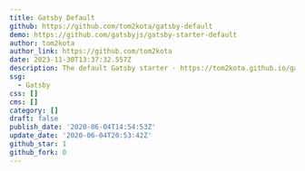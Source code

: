 ```yaml
---
title: Gatsby Default
github: https://github.com/tom2kota/gatsby-default
demo: https://github.com/gatsbyjs/gatsby-starter-default
author: tom2kota
author_link: https://github.com/tom2kota
date: 2023-11-30T13:37:32.557Z
description: The default Gatsby starter - https://tom2kota.github.io/gatsby-default/
ssg:
  - Gatsby
css: []
cms: []
category: []
draft: false
publish_date: '2020-06-04T14:54:53Z'
update_date: '2020-06-04T20:53:42Z'
github_star: 1
github_fork: 0
---
```

